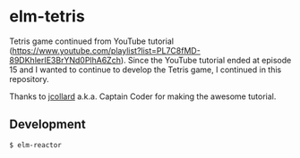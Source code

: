 # elm-tetris

Tetris game continued from YouTube tutorial (https://www.youtube.com/playlist?list=PL7C8fMD-89DKhlerIE3BrYNd0PlhA6Zch).
Since the YouTube tutorial ended at episode 15 and I wanted to continue to develop the Tetris game, I continued in this repository.

Thanks to [jcollard](https://github.com/jcollard) a.k.a. Captain Coder for making the awesome tutorial.

## Development

```
$ elm-reactor
```

